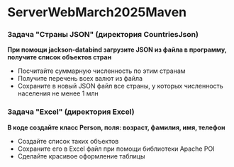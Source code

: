 # ServerWebMarch2025Maven

### Задача "Страны JSON" (директория CountriesJson)
**При помощи jackson-databind загрузите JSON из файла в программу, получите список объектов стран**

- Посчитайте суммарную численность по этим странам  
- Получите перечень всех валют из файла  
- Сохраните в новый JSON файл все страны, у которых численность населения не менее 1 млн

### Задача "Excel" (директория Excel)

**В коде создайте класс Person, поля: возраст, фамилия, имя, телефон**

- Создайте список таких объектов  
- Сохраните его в Excel файл при помощи библиотеки Apache POI  
- Сделайте красивое оформление таблицы  
